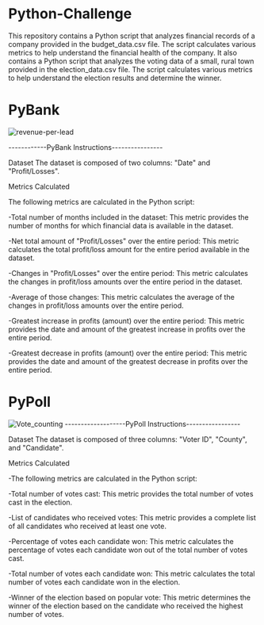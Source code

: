 # Python-Challenge
 

This repository contains a Python script that analyzes financial records of a company provided in the budget_data.csv file. The script calculates various metrics to help understand the financial health of the company. It also contains a Python script that analyzes the voting data of a small, rural town provided in the election_data.csv file. The script calculates various metrics to help understand the election results and determine the winner.


# PyBank
![revenue-per-lead](https://user-images.githubusercontent.com/120591725/229328545-a13ff9af-ffde-4586-bdb2-b72654908e61.png)


------------PyBank Instructions----------------


Dataset
The dataset is composed of two columns: "Date" and "Profit/Losses".

                   
Metrics Calculated


                   
The following metrics are calculated in the Python script:

-Total number of months included in the dataset: This metric provides the number of months for which financial data is available in the dataset.

-Net total amount of "Profit/Losses" over the entire period: This metric calculates the total profit/loss amount for the entire period available in the dataset.

-Changes in "Profit/Losses" over the entire period: This metric calculates the changes in profit/loss amounts over the entire period in the dataset.

-Average of those changes: This metric calculates the average of the changes in profit/loss amounts over the entire period.

-Greatest increase in profits (amount) over the entire period: This metric provides the date and amount of the greatest increase in profits over the entire period.

-Greatest decrease in profits (amount) over the entire period: This metric provides the date and amount of the greatest decrease in profits over the entire period.



# PyPoll
![Vote_counting](https://user-images.githubusercontent.com/120591725/229328550-e273af88-3382-4d26-95e9-1745bbe1fbec.png)
-------------------PyPoll Instructions-----------------


Dataset
The dataset is composed of three columns: "Voter ID", "County", and "Candidate".



Metrics Calculated


-The following metrics are calculated in the Python script:

-Total number of votes cast: This metric provides the total number of votes cast in the election.

-List of candidates who received votes: This metric provides a complete list of all candidates who received at least one vote.

-Percentage of votes each candidate won: This metric calculates the percentage of votes each candidate won out of the total number of votes cast.

-Total number of votes each candidate won: This metric calculates the total number of votes each candidate won in the election.

-Winner of the election based on popular vote: This metric determines the winner of the election based on the candidate who received the highest number of votes.
